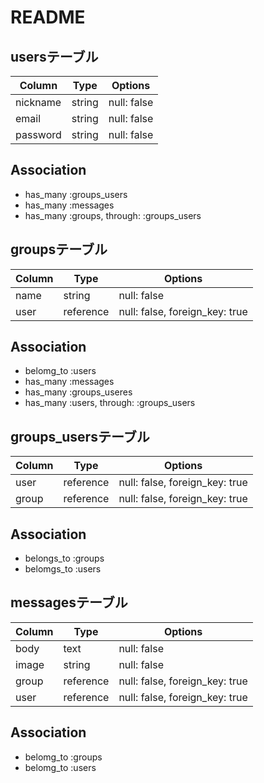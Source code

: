 # README

## usersテーブル
|Column|Type|Options|
|------|----|-------|
|nickname|string|null: false|
|email|string|null: false|
|password|string|null: false|
## Association
- has_many :groups_users
- has_many :messages
- has_many :groups, through: :groups_users

## groupsテーブル
Column|Type|Options|
|------|----|-------|
|name|string|null: false|
|user|reference|null: false, foreign_key: true|
## Association
- belomg_to :users
- has_many :messages
- has_many :groups_useres
- has_many :users, through: :groups_users

## groups_usersテーブル

|Column|Type|Options|
|------|----|-------|
|user|reference|null: false, foreign_key: true|
|group|reference|null: false, foreign_key: true|

## Association
- belongs_to :groups
- belomgs_to :users

## messagesテーブル
Column|Type|Options|
|------|----|-------|
|body|text|null: false|
|image|string|null: false|
|group|reference|null: false, foreign_key: true|
|user|reference|null: false, foreign_key: true|

## Association
- belomg_to :groups
- belomg_to :users